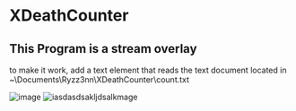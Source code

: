# XDeathCounter

## This Program is a stream overlay

to make it work, add a text element that reads the text document located in ~\Documents\Ryzz3nn\XDeathCounter\count.txt



![image](https://github.com/Ryzz3nn/XDeathCounter/assets/47952472/0acfdf64-2800-4511-8c43-347ba5db6eb5)
![iasdasdsakljdsalkmage](https://github.com/Ryzz3nn/XDeathCounter/assets/47952472/84eedf62-dcba-4fe5-b118-7eb65f7f4443)

